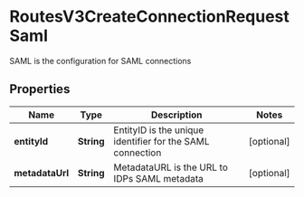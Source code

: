 

# RoutesV3CreateConnectionRequestSaml

SAML is the configuration for SAML connections

## Properties

| Name | Type | Description | Notes |
|------------ | ------------- | ------------- | -------------|
|**entityId** | **String** | EntityID is the unique identifier for the SAML connection |  [optional] |
|**metadataUrl** | **String** | MetadataURL is the URL to IDPs SAML metadata |  [optional] |



